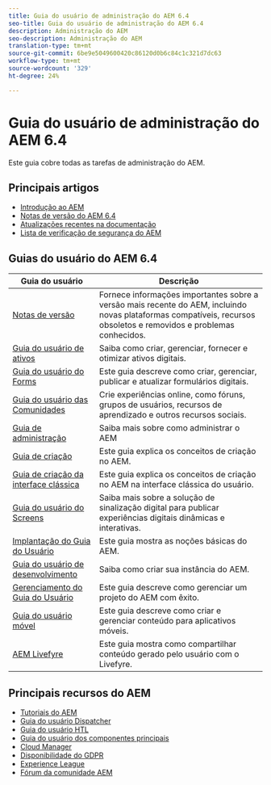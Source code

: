 ```yaml
---
title: Guia do usuário de administração do AEM 6.4
seo-title: Guia do usuário de administração do AEM 6.4
description: Administração do AEM
seo-description: Administração do AEM
translation-type: tm+mt
source-git-commit: 6be9e5049600420c86120d0b6c84c1c321d7dc63
workflow-type: tm+mt
source-wordcount: '329'
ht-degree: 24%

---
```



# Guia do usuário de administração do AEM 6.4

Este guia cobre todas as tarefas de administração do AEM.

## Principais artigos

* [Introdução ao AEM](https://helpx.adobe.com/experience-manager/get-started.html)
* [Notas de versão do AEM 6.4](/help/release-notes/home.md)
* [Atualizações recentes na documentação](https://helpx.adobe.com/experience-manager/documentation-updates.html)
* [Lista de verificação de segurança do AEM](/help/sites-administering/security-checklist.md)

## Guias do usuário do AEM 6.4

| Guia do usuário | Descrição |
|--- |---|
| [Notas de versão](/help/release-notes/home.md) | Fornece informações importantes sobre a versão mais recente do AEM, incluindo novas plataformas compatíveis, recursos obsoletos e removidos e problemas conhecidos. |
| [Guia do usuário de ativos](/help/assets/home.md) | Saiba como criar, gerenciar, fornecer e otimizar ativos digitais. |
| [Guia do usuário do Forms](/help/forms/home.md) | Este guia descreve como criar, gerenciar, publicar e atualizar formulários digitais. |
| [Guia do usuário das Comunidades](/help/communities/home.md) | Crie experiências online, como fóruns, grupos de usuários, recursos de aprendizado e outros recursos sociais. |
| [Guia de administração](/help/sites-administering/home.md) | Saiba mais sobre como administrar o AEM |
| [Guia de criação](/help/sites-authoring/home.md) | Este guia explica os conceitos de criação no AEM. |
| [Guia de criação da interface clássica](/help/sites-classic-ui-authoring/home.md) | Este guia explica os conceitos de criação no AEM na interface clássica do usuário. |
| [Guia do usuário do Screens](https://docs.adobe.com/content/help/en/experience-manager-screens/user-guide/aem-screens-introduction.html) | Saiba mais sobre a solução de sinalização digital para publicar experiências digitais dinâmicas e interativas. |
| [Implantação do Guia do Usuário](/help/sites-deploying/home.md) | Este guia mostra as noções básicas do AEM. |
| [Guia do usuário de desenvolvimento](/help/sites-developing/home.md) | Saiba como criar sua instância do AEM. |
| [Gerenciamento do Guia do Usuário](/help/managing/home.md) | Este guia descreve como gerenciar um projeto do AEM com êxito. |
| [Guia do usuário móvel](/help/mobile/home.md) | Este guia descreve como criar e gerenciar conteúdo para aplicativos móveis. |
| [AEM Livefyre](https://marketing.adobe.com/resources/help/en_US/livefyre/home.html) | Este guia mostra como compartilhar conteúdo gerado pelo usuário com o Livefyre. |

## Principais recursos do AEM

* [Tutoriais do AEM](https://helpx.adobe.com/experience-manager/kt/index/aem-6-4-videos.html)
* [Guia do usuário Dispatcher](https://docs.adobe.com/content/help/en/experience-manager-dispatcher/using/dispatcher.htmlhttps://docs.adobe.com/content/help/pt-BR/experience-manager-dispatcher/using/dispatcher.translate.html)
* [Guia do usuário HTL](https://docs.adobe.com/content/help/br/experience-manager-htl/using/overview.html)
* [Guia do usuário dos componentes principais](https://docs.adobe.com/content/help/br/experience-manager-core-components/using/introduction.html)
* [Cloud Manager](https://docs.adobe.com/content/help/br/experience-manager-cloud-manager/using/introduction-to-cloud-manager.html)
* [Disponibilidade do GDPR](/help/managing/data-protection-and-privacy.md)
* [Experience League](https://guided.adobe.com/?promoid=K42KVXHD&amp;mv=other#solutions/experience-manager)
* [Fórum da comunidade AEM](https://forums.adobe.com/community/experience-cloud/marketing-cloud/experience-manager)